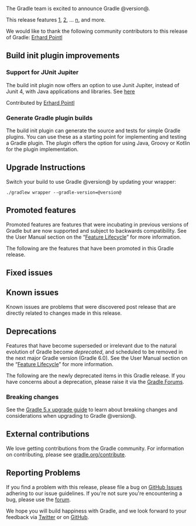 The Gradle team is excited to announce Gradle @version@.

This release features [1](), [2](), ... [n](), and more.

We would like to thank the following community contributors to this release of Gradle:
[Erhard Pointl](https://github.com/epeee)
<!-- 
Include only their name, impactful features should be called out separately below.
 [Some person](https://github.com/some-person)
-->

<!-- 
## 1

details of 1

## 2

details of 2

## n
-->

## Build init plugin improvements

### Support for JUnit Jupiter

The build init plugin now offers an option to use Junit Jupiter, instead of Junit 4, with Java applications and libraries. See [here](userguide/build_init_plugin.html#sec:java_library)

Contributed by [Erhard Pointl](https://github.com/epeee)

### Generate Gradle plugin builds

The build init plugin can generate the source and tests for simple Gradle plugins. You can use these as a starting point for implementing and testing a Gradle plugin. The plugin offers the option for using Java, Groovy or Kotlin for the plugin implementation.

## Upgrade Instructions

Switch your build to use Gradle @version@ by updating your wrapper:

`./gradlew wrapper --gradle-version=@version@`

## Promoted features
Promoted features are features that were incubating in previous versions of Gradle but are now supported and subject to backwards compatibility.
See the User Manual section on the “[Feature Lifecycle](userguide/feature_lifecycle.html)” for more information.

The following are the features that have been promoted in this Gradle release.

<!--
### Example promoted
-->

## Fixed issues

## Known issues

Known issues are problems that were discovered post release that are directly related to changes made in this release.

## Deprecations

Features that have become superseded or irrelevant due to the natural evolution of Gradle become *deprecated*, and scheduled to be removed
in the next major Gradle version (Gradle 6.0). See the User Manual section on the “[Feature Lifecycle](userguide/feature_lifecycle.html)” for more information.

The following are the newly deprecated items in this Gradle release. If you have concerns about a deprecation, please raise it via the [Gradle Forums](https://discuss.gradle.org).

<!--
### Example deprecation
-->

### Breaking changes

<!-- summary and links -->

See the [Gradle 5.x upgrade guide](userguide/upgrading_version_5.html#changes_@baseVersion@) to learn about breaking changes and considerations when upgrading to Gradle @version@.

<!-- Do not add breaking changes here! Add them to the upgrade guide instead. --> 

## External contributions

We love getting contributions from the Gradle community. For information on contributing, please see [gradle.org/contribute](https://gradle.org/contribute).

## Reporting Problems

If you find a problem with this release, please file a bug on [GitHub Issues](https://github.com/gradle/gradle/issues) adhering to our issue guidelines. 
If you're not sure you're encountering a bug, please use the [forum](https://discuss.gradle.org/c/help-discuss).

We hope you will build happiness with Gradle, and we look forward to your feedback via [Twitter](https://twitter.com/gradle) or on [GitHub](https://github.com/gradle).
